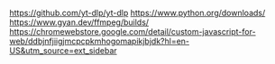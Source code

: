 https://github.com/yt-dlp/yt-dlp
https://www.python.org/downloads/
https://www.gyan.dev/ffmpeg/builds/
https://chromewebstore.google.com/detail/custom-javascript-for-web/ddbjnfjiigjmcpcpkmhogomapikjbjdk?hl=en-US&utm_source=ext_sidebar
